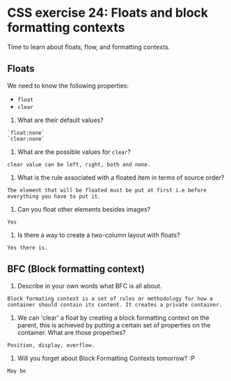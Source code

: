 # CSS exercise 24: Floats and block formatting contexts

Time to learn about floats, flow, and formatting contexts.

## Floats

We need to know the following properties:

- `float`
- `clear`

1. What are their default values?
```
`float:none`
`clear:none`
```
1. What are the possible values for `clear`?
```
clear value can be left, right, both and none.
```
1. What is the rule associated with a floated item in terms of source order?
```
The element that will be floated must be put at first i.e before everything you have to put it.
```
1. Can you float other elements besides images?
```
Yes
```
1. Is there a way to create a two-column layout with floats?
```
Yes there is.
```

## BFC (Block formatting context)

1. Describe in your own words what BFC is all about.
```
Block formating context is a set of rules or methodology for how a container should contain its content. It creates a private container.
```
1. We can 'clear' a float by creating a block formatting context on the parent, this is achieved by putting a certain set of properties on the container. What are those properties?
```
Position, display, overflow.
```
1. Will you forget about Block Formatting Contexts tomorrow? :P
```
May be
```
